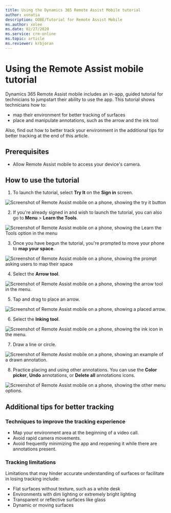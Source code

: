 ```yaml
---
title: Using the Dynamics 365 Remote Assist Mobile tutorial
author: xonatia
description: OOBE/Tutorial for Remote Assist Mobile 
ms.author: xolee
ms.date: 02/27/2020
ms.service: crm-online
ms.topic: article
ms.reviewer: krbjoran
---
```

# Using the Remote Assist mobile tutorial

Dynamics 365 Remote Assist mobile includes an in-app, guided tutorial for technicians to jumpstart their ability to use the app. This tutorial shows technicians how to:

-	map their environment for better tracking of surfaces
-	place and manipulate annotations, such as the arrow and the ink tool

Also, find out how to better track your environment in the additional tips for better tracking at the end of this article.

## Prerequisites 
- Allow Remote Assist mobile to access your device's camera. 

## How to use the tutorial

1. To launch the tutorial, select **Try It** on the **Sign in** screen.

![Screenshot of Remote Assist mobile on a phone, showing the try it button](./media/learntools_1.png "Try It")

2. If you're already signed in and wish to launch the tutorial, you can also go to **Menu** > **Learn the Tools**. 

![Screenshot of Remote Assist mobile on a phone, showing the Learn the Tools option in the menu](./media/learntools_4.png "Try Tools")

3. Once you have begun the tutorial, you're prompted to move your phone to **map your space**.  

![Screenshot of Remote Assist mobile on a phone, showing the prompt asking users to map their space](./media/learntools_5.png "Map Space")

4. Select the **Arrow tool**.

![Screenshot of Remote Assist mobile on a phone, showing the arrow tool in the menu.](./media/learntools_6.png "Select Arrow")

5. Tap and drag to place an arrow. 

![Screenshot of Remote Assist mobile on a phone, showing a placed arrow.](./media/learntools_7.png "Place Arrow")

6. Select the **Inking tool**.

![Screenshot of Remote Assist mobile on a phone, showing the ink icon in the menu.](./media/learntools_8.png "Select Ink")

7. Draw a line or circle. 

![Screenshot of Remote Assist mobile on a phone, showing an example of a drawn annotation.](./media/learntools_9.png "Draw")

8. Practice placing and using other annotations. You can use the **Color picker**, **Undo** annotations, or **Delete all** annotations icons. 

![Screenshot of Remote Assist mobile on a phone, showing the other menu options.](./media/learntools_10.png "Other")


## Additional tips for better tracking

### Techniques to improve the tracking experience
- Map your environment area at the beginning of a video call.
- Avoid rapid camera movements.
- Avoid frequently minimizing the app and reopening it while there are annotations present.

### Tracking limitations

Limitations that may hinder accurate understanding of surfaces or facilitate in losing tracking include:
- Flat surfaces without texture, such as a white desk
- Environments with dim lighting or extremely bright lighting
- Transparent or reflective surfaces like glass
- Dynamic or moving surfaces
